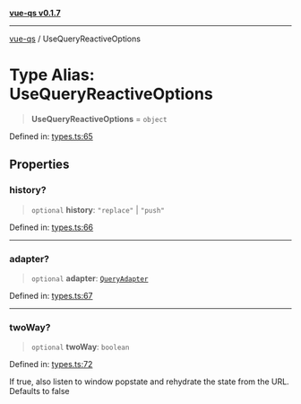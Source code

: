 [**vue-qs v0.1.7**](../README.md)

***

[vue-qs](../README.md) / UseQueryReactiveOptions

# Type Alias: UseQueryReactiveOptions

> **UseQueryReactiveOptions** = `object`

Defined in: [types.ts:65](https://github.com/iamsomraj/vue-qs/blob/ab438db5bb6a3e0a51e2435f962a383278df5579/src/types.ts#L65)

## Properties

### history?

> `optional` **history**: `"replace"` \| `"push"`

Defined in: [types.ts:66](https://github.com/iamsomraj/vue-qs/blob/ab438db5bb6a3e0a51e2435f962a383278df5579/src/types.ts#L66)

***

### adapter?

> `optional` **adapter**: [`QueryAdapter`](QueryAdapter.md)

Defined in: [types.ts:67](https://github.com/iamsomraj/vue-qs/blob/ab438db5bb6a3e0a51e2435f962a383278df5579/src/types.ts#L67)

***

### twoWay?

> `optional` **twoWay**: `boolean`

Defined in: [types.ts:72](https://github.com/iamsomraj/vue-qs/blob/ab438db5bb6a3e0a51e2435f962a383278df5579/src/types.ts#L72)

If true, also listen to window popstate and rehydrate the state from the URL.
Defaults to false
